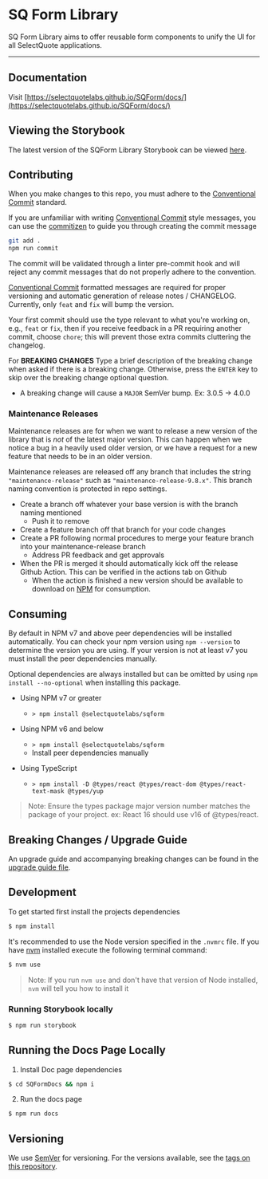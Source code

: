 # SQ Form Library

SQ Form Library aims to offer reusable form components to unify the UI for all SelectQuote applications.

---

## Documentation

Visit [https://selectquotelabs.github.io/SQForm/docs/](https://selectquotelabs.github.io/SQForm/docs/)

## Viewing the Storybook

The latest version of the SQForm Library Storybook can be viewed [here](https://master--5f4431386ea00a00220d495c.chromatic.com).

## Contributing

When you make changes to this repo, you must adhere to the [Conventional Commit](https://www.conventionalcommits.org/en/v1.0.0/#summary) standard.

If you are unfamiliar with writing [Conventional Commit](https://www.conventionalcommits.org/en/v1.0.0/#summary) style messages, you can use the [commitizen](https://commitizen.github.io/cz-cli/) to guide you through creating the commit message

```sh
git add .
npm run commit
```

The commit will be validated through a linter pre-commit hook and will reject any commit messages that do not properly adhere to the convention.

[Conventional Commit](https://www.conventionalcommits.org/en/v1.0.0/#summary) formatted messages are required for proper versioning and automatic generation of release notes / CHANGELOG. Currently, only `feat` and `fix` will bump the version.

Your first commit should use the type relevant to what you're working on, e.g., `feat` or `fix`, then if you receive feedback in a PR requiring another commit, choose `chore`; this will prevent those extra commits cluttering the changelog.

For **BREAKING CHANGES** Type a brief description of the breaking change when asked if there is a breaking change. Otherwise, press the `ENTER` key to skip over the breaking change optional question.

- A breaking change will cause a `MAJOR` SemVer bump. Ex: 3.0.5 -> 4.0.0

### Maintenance Releases

Maintenance releases are for when we want to release a new version of the library that is _not_ of the latest major version. This can happen when we notice a bug in a heavily used older version, or we have a request for a new feature that needs to be in an older version.

Maintenance releases are released off any branch that includes the string `"maintenance-release"` such as `"maintenance-release-9.8.x"`. This branch naming convention is protected in repo settings.

- Create a branch off whatever your base version is with the branch naming mentioned
  - Push it to remove
- Create a feature branch off that branch for your code changes
- Create a PR following normal procedures to merge your feature branch into your maintenance-release branch
  - Address PR feedback and get approvals
- When the PR is merged it should automatically kick off the release Github Action. This can be verified in the actions tab on Github
  - When the action is finished a new version should be available to download on [NPM]() for consumption.

## Consuming

By default in NPM v7 and above peer dependencies will be installed automatically. You can check your npm version using `npm --version` to determine the version you are using. If your version is not at least v7 you must install the peer dependencies manually.

Optional dependencies are always installed but can be omitted by using `npm install --no-optional` when installing this package.

- Using NPM v7 or greater

  - `> npm install @selectquotelabs/sqform`

- Using NPM v6 and below

  - `> npm install @selectquotelabs/sqform`
  - Install peer dependencies manually

- Using TypeScript
  - `> npm install -D @types/react @types/react-dom @types/react-text-mask @types/yup`

> Note: Ensure the types package major version number matches the package of your project. ex: React 16 should use v16 of @types/react.

## Breaking Changes / Upgrade Guide

An upgrade guide and accompanying breaking changes can be found in the [upgrade guide file](UPGRADE.md).

## Development

To get started first install the projects dependencies

```sh
$ npm install
```

It's recommended to use the Node version specified in the `.nvmrc` file. If you have [nvm](https://github.com/nvm-sh/nvm#about) installed execute the following terminal command:

```sh
$ nvm use
```

> Note: If you run `nvm use` and don't have that version of Node installed, `nvm` will tell you how to install it

### Running Storybook locally

```sh
$ npm run storybook
```

## Running the Docs Page Locally

1. Install Doc page dependencies

```sh
$ cd SQFormDocs && npm i
```

2. Run the docs page

```sh
$ npm run docs
```

## Versioning

We use [SemVer](http://semver.org/) for versioning. For the versions available, see the [tags on this repository](https://bitbucket.org/SelectQuote/scplus-shared-components/src/master/).
